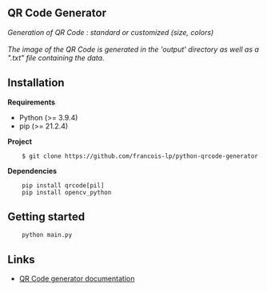 ## QR Code Generator
*Generation of QR Code : standard or customized (size, colors)*  
<br/>*The image of the QR Code is generated in the 'output' directory as well as a ".txt" file containing the data.*

## Installation

__Requirements__
 - Python (>= 3.9.4)
 - pip (>= 21.2.4)

__Project__
```
    $ git clone https://github.com/francois-lp/python-qrcode-generator
```

__Dependencies__
```
    pip install qrcode[pil]
    pip install opencv_python
```

## Getting started
```
    python main.py
```

## Links
* [QR Code generator documentation](https://pypi.org/project/qrcode/)
